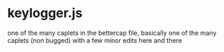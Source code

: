# keylogger.js
one of the many caplets in the bettercap file, basically one of the many caplets (non bugged) with a few minor edits here and there

